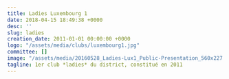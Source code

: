 ```yaml
---
title: Ladies Luxembourg 1
date: 2018-04-15 18:49:38 +0000
desc: ''
slug: ladies
creation_date: 2011-01-01 00:00:00 +0000
logo: "/assets/media/clubs/luxembourg1.jpg"
committee: []
image: "/assets/media/20160528_Ladies-Lux1_Public-Presentation_560x227.jpg"
tagline: 1er club *ladies* du district, constitué en 2011
---
```

